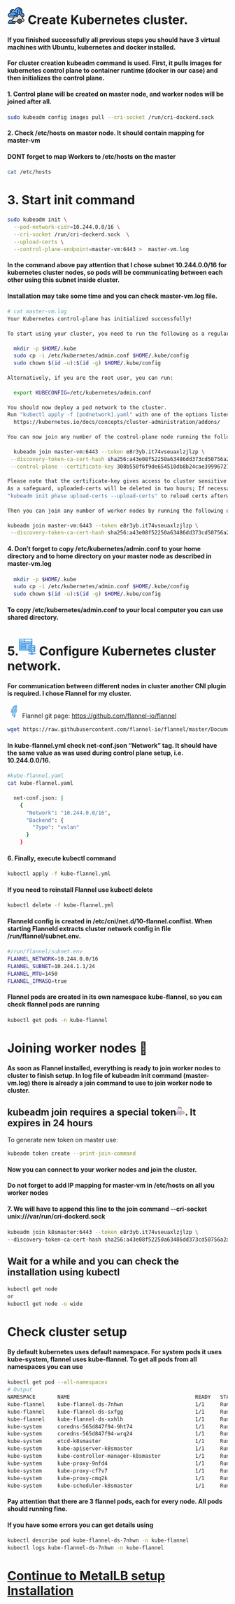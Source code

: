 # <img src="/img/icons8-cluster-64.png" width="40" height="40"> Create Kubernetes cluster.

<h4>If you finished successfully all previous steps you should have 3 virtual machines with Ubuntu, kubernetes and docker installed.</h4>
<h4>For cluster creation kubeadm command is used. First, it pulls images for kubernetes control plane to container runtime (docker in our case) and then initializes the control plane.<h4>

<h4>1. Control plane will be created on master node, and worker nodes will be joined after all.</h4>

```sh
sudo kubeadm config images pull --cri-socket /run/cri-dockerd.sock
```

<h4>2. Check /etc/hosts on master node. It should contain mapping for master-vm</h4>
<h4>DONT forget to map Workers to /etc/hosts on the master </h4>

```sh
cat /etc/hosts
```

# 3.  Start init command

```sh
sudo kubeadm init \
  --pod-network-cidr=10.244.0.0/16 \
  --cri-socket /run/cri-dockerd.sock  \
  --upload-certs \
  --control-plane-endpoint=master-vm:6443 >  master-vm.log
```

<h4>In the command above pay attention that I chose subnet 10.244.0.0/16 for kubernetes cluster nodes, so pods will be communicating between each other using this subnet inside cluster.</h4>

<h4>Installation may take some time and you can check master-vm.log file.</h4>

```sh
# cat master-vm.log
Your Kubernetes control-plane has initialized successfully!

To start using your cluster, you need to run the following as a regular user:

  mkdir -p $HOME/.kube
  sudo cp -i /etc/kubernetes/admin.conf $HOME/.kube/config
  sudo chown $(id -u):$(id -g) $HOME/.kube/config

Alternatively, if you are the root user, you can run:

  export KUBECONFIG=/etc/kubernetes/admin.conf

You should now deploy a pod network to the cluster.
Run "kubectl apply -f [podnetwork].yaml" with one of the options listed at:
  https://kubernetes.io/docs/concepts/cluster-administration/addons/

You can now join any number of the control-plane node running the following command on each as root:

  kubeadm join master-vm:6443 --token e8r3yb.it74vseuaxlzjlzp \
 --discovery-token-ca-cert-hash sha256:a43e08f52250a63486dd373cd50756a2ac0e90b62fbf0031a5e386f3d7e4f816 \
 --control-plane --certificate-key 308b550f6f9de654510db8b24cae39996727f70097ec8b9736a793a45573a7ed

Please note that the certificate-key gives access to cluster sensitive data, keep it secret!
As a safeguard, uploaded-certs will be deleted in two hours; If necessary, you can use
"kubeadm init phase upload-certs --upload-certs" to reload certs afterward.

Then you can join any number of worker nodes by running the following on each as root:

kubeadm join master-vm:6443 --token e8r3yb.it74vseuaxlzjlzp \
 --discovery-token-ca-cert-hash sha256:a43e08f52250a63486dd373cd50756a2ac0e90b62fbf0031a5e386f3d7e4f816
```

<h4>4. Don’t forget to copy /etc/kubernetes/admin.conf to your home directory and to home directory on your master node as described in master-vm.log</h4>

```sh
  mkdir -p $HOME/.kube
  sudo cp -i /etc/kubernetes/admin.conf $HOME/.kube/config
  sudo chown $(id -u):$(id -g) $HOME/.kube/config
```
<h4>To copy /etc/kubernetes/admin.conf to your local computer you can use shared directory.</h4>

# 5.<img src="../img/icons8-network-65.png" width="40" height="40"> Configure Kubernetes cluster network.
<h4>For communication between different nodes in cluster another CNI plugin is required. I chose Flannel for my cluster.</h4>

<img src="/img/flannel.svg" width="30" height="30"> Flannel git page: https://github.com/flannel-io/flannel

```sh
wget https://raw.githubusercontent.com/flannel-io/flannel/master/Documentation/kube-flannel.yml

```
<h4>In kube-flannel.yml check net-conf.json “Network” tag. It should have the same value as was used during control plane setup, i.e. 10.244.0.0/16.</h4>

```sh
#kube-flannel.yaml
cat kube-flannel.yaml

  net-conf.json: |
    {
      "Network": "10.244.0.0/16",
      "Backend": {
        "Type": "vxlan"
      }
    }
```

<h4>6. Finally, execute kubectl command</h4>

```sh
kubectl apply -f kube-flannel.yml
```
<h4>If you need to reinstall Flannel use kubectl delete</h4>

```sh
kubectl delete -f kube-flannel.yml
```

<h4>Flanneld config is created in /etc/cni/net.d/10-flannel.conflist.
When starting Flanneld extracts cluster network config in file /run/flannel/subnet.env.</h4>

```sh
#/run/flannel/subnet.env
FLANNEL_NETWORK=10.244.0.0/16
FLANNEL_SUBNET=10.244.1.1/24
FLANNEL_MTU=1450
FLANNEL_IPMASQ=true
```

<h4>Flannel pods are created in its own namespace kube-flannel, so you can check flannel pods are running</h4>

```sh
kubectl get pods -n kube-flannel
```

# Joining worker nodes 👾

<h4>As soon as Flannel installed, everything is ready to join worker nodes to cluster to finish setup.
In log file of kubeadm init command (master-vm.log) there is already a join command to use to join worker node to cluster.</h4>

<h2>kubeadm join requires a special token<img src="/img/icons8-access-64.png" width="20" height="20">. It expires in 24 hours</h2>
To generate new token on master use:

```sh
kubeadm token create --print-join-command
```
<h4>Now you can connect to your worker nodes and join the cluster.</h4>
  
<h4>Do not forget to add IP mapping for master-vm in /etc/hosts on all you worker nodes</h4>

<h4>7. We will have to append this line to the join command --cri-socket unix:///var/run/cri-dockerd.sock</h4>


```sh
kubeadm join k8smaster:6443 --token e8r3yb.it74vseuaxlzjlzp \
--discovery-token-ca-cert-hash sha256:a43e08f52250a63486dd373cd50756a2ac0e90b62fbf0031a5e386f3d7e4f816 --cri-socket unix:///var/run/cri-dockerd.sock
```

<h2>Wait for a while and you can check the installation using kubectl</h2>

```sh
kubectl get node
or
kubectl get node -o wide
```
# Check cluster setup
<h4>By default kubernetes uses default namespace. For system pods it uses kube-system, flannel uses kube-flannel. To get all pods from all namespaces you can use</h4>

```sh
kubectl get pod --all-namespaces
# Output
NAMESPACE       NAME                                        READY   STATUS    RESTARTS      AGE
kube-flannel    kube-flannel-ds-7nhwn                       1/1     Running   0              5m
kube-flannel    kube-flannel-ds-sxfgg                       1/1     Running   0             10m
kube-flannel    kube-flannel-ds-xxhlh                       1/1     Running   0             12m
kube-system     coredns-565d847f94-9ht74                    1/1     Running   0             17m
kube-system     coredns-565d847f94-wrq24                    1/1     Running   0             17m
kube-system     etcd-k8smaster                              1/1     Running   0             17m
kube-system     kube-apiserver-k8smaster                    1/1     Running   0             17m
kube-system     kube-controller-manager-k8smaster           1/1     Running   0             17m
kube-system     kube-proxy-9nfd4                            1/1     Running   0             17m
kube-system     kube-proxy-cf7v7                            1/1     Running   0              5m
kube-system     kube-proxy-cmq2k                            1/1     Running   0             10m
kube-system     kube-scheduler-k8smaster                    1/1     Running   0             12m
```
<h4>Pay attention that there are 3 flannel pods, each for every node.
All pods should running fine.</h4>

<h4>If you have some errors you can get details using</h4>

```sh
kubectl describe pod kube-flannel-ds-7nhwn -n kube-flannel
kubectl logs kube-flannel-ds-7nhwn -n kube-flannel
```

 # [Continue to MetalLB setup Installation][PlDa]
 [PlDa]:<../5. MetalLB setup/README.md>
